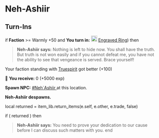 # Neh-Ashiir


## Turn-Ins




if **Faction** >= Warmly +50 and  **You turn in:** <img style="background:url(/static/icons/blank_slot.gif);width:20px;height:20px;" src="/static/icons/item_617.png" alt="" /> <a
                                href="/item/1681" data-url="1681" class="tooltip-link link">Engraved Ring</a>) then


>**Neh-Ashiir says:** Nothing is left to hide now. You shall have the truth. But truth is not won easily and if you cannot defeat me, you have not the ability to see that vengeance is served. Brace yourself!


Your faction standing with [Truespirit](/faction/404) got better (<span class='text-success'>+100</span>)


 &#127873; **You receive:** 0 (+5000 exp)

 


**Spawn NPC:**  [\#Neh\`Ashiir ](/npc/90012) at this location.


**Neh-Ashiir despawns.**

local returned = item_lib.return_items(e.self, e.other, e.trade, false)

if ( returned ) then


>**Neh-Ashiir says:** You need to prove your dedication to our cause before I can discuss such matters with you.
end
